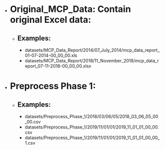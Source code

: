 - # Original_MCP_Data: Contain original Excel data:
    - ## Examples:
        - datasets/MCP_Data_Report/2014/07_July_2014/mcp_data_report_01-07-2014-00_00_00.xls
        - datasets/MCP_Data_Report/2018/11_November_2018/mcp_data_report_07-11-2018-00_00_00.xlsx

- # Preprocess Phase 1:
    - ## Examples:
        - datasets/Preprocess_Phase_1/2018/03/06/05/2018_03_06_05_00_00.csv
        - datasets/Preprocess_Phase_1/2019/11/01/01/2019_11_01_01_00_00.csv
        - datasets/Preprocess_Phase_1/2019/11/01/01/2019_11_01_01_00_00_1.csv
